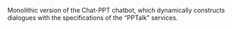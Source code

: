 Monolithic version of the Chat-PPT chatbot, which dynamically constructs dialogues with the specifications of the “PPTalk” services.
